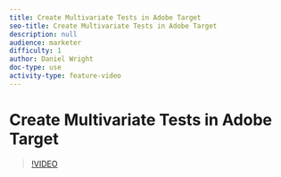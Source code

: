 ```yaml
---
title: Create Multivariate Tests in Adobe Target
seo-title: Create Multivariate Tests in Adobe Target
description: null
audience: marketer
difficulty: 1
author: Daniel Wright
doc-type: use
activity-type: feature-video
---
```


# Create Multivariate Tests in Adobe Target

>[!VIDEO](https://video.tv.adobe.com/v/17395/?quality=12)